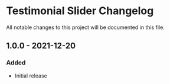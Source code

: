 # Testimonial Slider Changelog

All notable changes to this project will be documented in this file.

## 1.0.0 - 2021-12-20
### Added
- Initial release